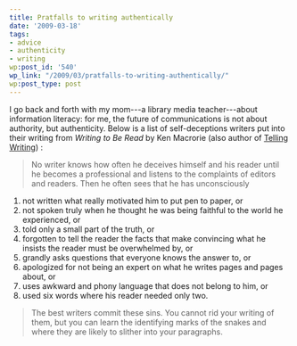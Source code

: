```yaml
---
title: Pratfalls to writing authentically
date: '2009-03-18'
tags:
- advice
- authenticity
- writing
wp:post_id: '540'
wp_link: "/2009/03/pratfalls-to-writing-authentically/"
wp:post_type: post
---
```


I go back and forth with my mom---a library media teacher---about information literacy: for me, the future of communications is not about authority, but authenticity. Below is a list of self-deceptions writers put into their writing from _Writing to Be Read_ by Ken Macrorie (also author of [Telling Writing](http://www.amazon.com/Telling-Writing-Ken-Macrorie/dp/0867091533)) :

>

> No writer knows how often he deceives himself and his reader until he becomes a professional and listens to the complaints of editors and readers. Then he often sees that he has unconsciously

1. not written what really motivated him to put pen to paper, or
2. not spoken truly when he thought he was being faithful to the world he experienced, or
3. told only a small part of the truth, or
4. forgotten to tell the reader the facts that make convincing what he insists the reader must be overwhelmed by, or
5. grandly asks questions that everyone knows the answer to, or
6. apologized for not being an expert on what he writes pages and pages about, or
7. uses awkward and phony language that does not belong to him, or
8. used six words where his reader needed only two.

> The best writers commit these sins. You cannot rid your writing of them, but you can learn the identifying marks of the snakes and where they are likely to slither into your paragraphs.

